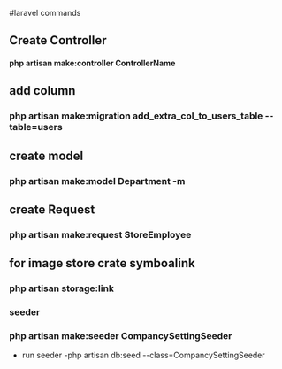 #laravel commands

## Create Controller 
#### php artisan make:controller ControllerName

## add column
### php artisan make:migration add_extra_col_to_users_table --table=users

## create model
### php artisan make:model Department -m

## create Request
### php artisan make:request StoreEmployee

## for image store crate symboalink
### php artisan storage:link

### seeder
### php artisan make:seeder CompancySettingSeeder
- run seeder
    -php artisan db:seed --class=CompancySettingSeeder

